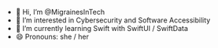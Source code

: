 - 👋 Hi, I’m @MigrainesInTech
- 👀 I’m interested in Cybersecurity and Software Accessibility
- 🌱 I’m currently learning Swift with SwiftUI / SwiftData
- 😄 Pronouns: she / her
